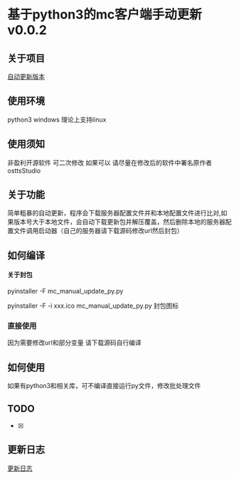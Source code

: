 # 基于python3的mc客户端手动更新v0.0.2

## 关于项目

[自动更新版本](https://github.com/osttsStudio/mc-clientup-py)

## 使用环境

python3 windows 理论上支持linux<br>

## 使用须知

非盈利开源软件 可二次修改 如果可以 请尽量在修改后的软件中署名原作者osttsStudio<br>

## 关于功能

简单粗暴的自动更新，程序会下载服务器配置文件并和本地配置文件进行比对,如果版本号大于本地文件，会自动下载更新包并解压覆盖，然后删除本地的服务器配置文件调用启动器（自己的服务器请下载源码修改url然后封包）

## 如何编译

#### 关于封包

pyinstaller -F mc_manual_update_py.py

pyinstaller -F -i xxx.ico mc_manual_update_py.py 封包图标

### 直接使用

因为需要修改url和部分变量 请下载源码自行编译

## 如何使用

如果有python3和相关库，可不编译直接运行py文件，修改批处理文件

## TODO

- [x] 

## 更新日志

[更新日志](./CHANGELOG.md)

